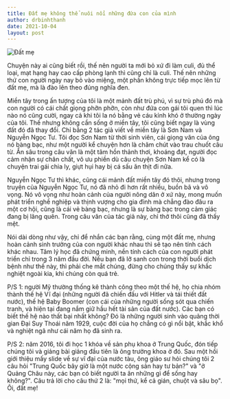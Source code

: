 ```yaml
---
title: Đất mẹ không thể nuôi nổi những đứa con của mình
author: drbinhthanh
date: 2021-10-04
layout: post
---
```

![Đất mẹ](http://helen.drbinhthanh.com/data/img/datme.jpg)

Chuyện này ai cũng biết rồi, thế nên người ta mới bỏ xứ đi làm culi, đủ thể loại, mạt hạng hay cao cấp phòng lạnh thì cũng chỉ là culi. Thế nên những thứ con người ngày nay bỏ vào miệng, một phần không trực tiếp mọc lên từ đất mẹ, mà là đào lên theo đúng nghĩa đen.

Miền tây trong ấn tượng của tôi là một mảnh đất trù phú, vì sự trù phú đó mà con người có cái chất giọng phỡn phỡn, còn như đứa con gái tôi quen thì lúc nào nó cũng cười, ngay cả khi tôi la nó bằng vẻ cáu kỉnh khó ở thường ngày của tôi. Thế nhưng không cần sống ở miền tây, tôi cũng biết ngay là vùng đất đó đã thay đổi. Chỉ bằng 2 tác giả viết về miền tây là Sơn Nam và Nguyễn Ngọc Tư. Tôi đọc Sơn Nam từ thời sinh viên, cái giọng văn của ông nó bàng bạc, như một người kể chuyện hơn là chăm chút vào trau chuốt câu từ. Ẩn sâu trong câu văn là một tâm hồn thảnh thơi, khoáng đạt, người đọc cảm nhận sự chân chất, vô ưu phiền dù câu chuyện Sơn Nam kể có là chuyện trai gái chia ly, giựt hụi hay bị cá sấu ăn thịt đi nữa.

Nguyễn Ngọc Tư thì khác, cũng cái mảnh đất miền tây đó thôi, nhưng trong truyện của Nguyễn Ngọc Tư, nó đã nhỏ đi hơn rất nhiều, buồn bã và vô vọng. Nó vô vọng như hoàn cảnh của người nông dân ở xứ này, mong muốn phát triển nghề nghiệp và thịnh vượng cho gia đình mà chẳng đào đâu ra một cơ hội, cũng là cái vẻ bàng bạc, nhưng là sự bàng bạc trong cảm giác đang bị lãng quên. Trong câu văn của tác giả này, chỉ thở thôi cũng đã thấy mệt.    

Nói dài dòng như vậy, chỉ để nhắn các bạn rằng, cùng một đất mẹ, nhưng hoàn cảnh sinh trưởng của con người khác nhau thì sẽ tạo nên tính cách khác nhau. Tâm lý học đã chứng minh, nền tính cách của con người phát triển chỉ trong 3 năm đầu đời. Nếu bạn đã lỡ sanh con trong thời buổi dịch bệnh như thế này, thì phải che mắt chúng, đừng cho chúng thấy sự khắc nghiệt ngoài kia, khi chúng còn quá trẻ.

P/S 1: người Mỹ thường thống kê thành công theo một thế hệ, họ chia nhóm thành thế hệ Vĩ đại (những người đã chiến đấu với Hitler và tái thiết đất nước), thế hệ Baby Boomer (con cái của những người sống sót qua chiến tranh, và hiện tại đang nắm giữ hầu hết tài sản của đất nước). Các bạn có biết thế hệ nào thất bại nhất không? Đó là những người sinh vào quãng thời gian Đại Suy Thoái năm 1929, cuộc đời của họ chẳng có gì nổi bật, khắc khổ và nghiệt ngã như cái năm họ đã sinh ra.

P/S 2: năm 2016, tôi đi học 1 khóa về sản phụ khoa ở Trung Quốc, đón tiếp chúng tôi và giảng bài giảng đầu tiên là ông trưởng khoa ở đó. Sau một hồi giới thiệu mấy slide về sự vĩ đại của nước tàu, ông giáo sư hỏi chúng tôi 2 câu hỏi "Trung Quốc bây giờ là một nước cộng sản hay tư bản?" và "ở Quảng Châu này, các bạn có biết người ta ăn những gì để sống hay không?". Câu trả lời cho câu thứ 2 là: "mọi thứ, kể cả gián, chuột và sâu bọ". Ôi, đất mẹ!
